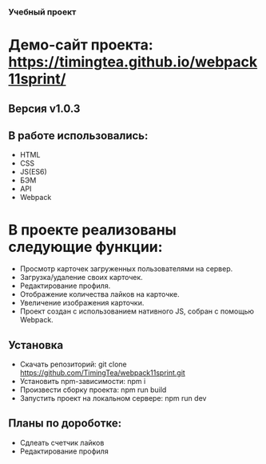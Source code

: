 ### Учебный  проект

# Демо-сайт проекта: https://timingtea.github.io/webpack11sprint/

## Версия v1.0.3

## В работе использовались:
* HTML
* CSS
* JS(ES6)
* БЭМ
* API
* Webpack

# В проекте реализованы следующие функции:

* Просмотр карточек загруженных пользователями на сервер.
* Загрузка/удаление своих карточек.
* Редактирование профиля.
* Отображение количества лайков на карточке.
* Увеличение изображения карточки.
* Проект создан с использованием нативного JS, собран с помощью Webpack.

## Установка
* Скачать репозиторий: git clone https://github.com/TimingTea/webpack11sprint.git
* Установить npm-зависимости: npm i
* Произвести сборку проекта: npm run build
* Запустить проект на локальном сервере: npm run dev

## Планы по дороботке:
* Сдлеать счетчик лайков
* Редактирование профиля


